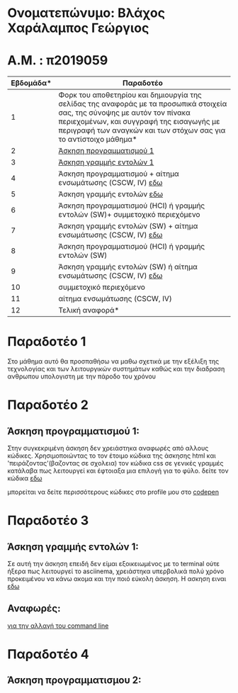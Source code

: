 # Ονοματεπώνυμο: Βλάχος Χαράλαμπος Γεώργιος

# Α.Μ. : π2019059

| Εβδομάδα* | Παραδοτέο |
| --- | --- |
| 1 | Φορκ του αποθετηρίου και δημιουργία της σελίδας της αναφοράς με τα προσωπικά στοιχεία σας, της σύνοψης με αυτόν τον πίνακα περιεχομένων, και συγγραφή της εισαγωγής με περιγραφή των αναγκών και των στόχων σας για το αντίστοιχο μάθημα* |
| 2 | [Άσκηση προγραμματισμού 1](#Παραδοτέο-2)|
| 3 | [Άσκηση γραμμής εντολών 1](#Παραδοτέο-3) | 
| 4 | Άσκηση προγραμματισμού + αίτημα ενσωμάτωσης (CSCW, IV) <a href="https://codepen.io/xar1sgeovlacp2019059/pen/zYBWWYv"> εδω</a></span> |
| 5 | Άσκηση γραμμής εντολών <a href="https://asciinema.org/a/cJBOyNhVPfR0z13XMykgw7BCE">εδω</a></span>|
| 6 | Άσκηση προγραμματισμού (HCI) ή γραμμής εντολών (SW)+ συμμετοχικό περιεχόμενο |
| 7 | Άσκηση γραμμής εντολών (SW) + αίτημα ενσωμάτωσης (CSCW, IV) <a href="https://codepen.io/xar1sgeovlacp2019059/pen/gOMNbgQ"> εδω</a></span>|
| 8 | Άσκηση προγραμματισμού (HCI) ή γραμμής εντολών (SW) |
| 9 | Άσκηση γραμμής εντολών (SW) ή αίτημα ενσωμάτωσης (CSCW, IV) <a href="https://codepen.io/xar1sgeovlacp2019059/pen/yLaOxEV"> εδω</a></span> |
| 10 | συμμετοχικό περιεχόμενο |
| 11 | αίτημα ενσωμάτωσης (CSCW, IV) |
| 12 | Τελική αναφορά* |

  
# Παραδοτέο 1
 Στο μάθημα αυτό θα προσπαθήσω να μαθω σχετικά με την εξέλιξη της τεχνολογίας και των λειτουργικών συστημάτων καθώς και την διαδραση ανθρωπου υπολογιστη με την πάροδο του χρόνου
# Παραδοτέο 2
 ## Άσκηση προγραμματισμού 1:
  Στην συγκεκριμένη άσκηση δεν χρειάστηκα αναφωρές από αλλους κώδικες. Χρησιμοποιώντας το τον έτοιμο κώδικα της άσκησης html και 'πειράζοντας'(βαζοντας σε σχολεια) τον κώδικα css   σε γενικές γραμμές κατάλαβα πως λειτουργεί και έφτοιαξα μια επιλογή για το φύλο.
  δείτε τον κώδικα <a href="https://codepen.io/xar1sgeovlacp2019059/pen/gOMrqeE"> εδω </a>
  
  μπορείται να δείτε περισσότερους κώδικες στο profile μου στο <a href="https://codepen.io/xar1sgeovlacp2019059">codepen</a>
  
# Παραδοτέο 3
 ## Άσκηση γραμμής εντολών 1:
  Σε αυτή την άσκηση επειδή δεν είμαι εξοικειωμένος με το terminal ούτε ήξερα πως λειτουργεί το asciinema, χρειάστηκα υπερβολικά πολύ χρόνο προκειμένου να κάνω ακομα και την  ποιό εύκολη άσκηση.
  Η ασκηση ειναι <a href="https://asciinema.org/a/rNQQuCEj6vPdy8zFP9lQB2KBs"> εδω</a></span>
 ## Αναφωρές:
  <a href="https://phoenixnap.com/kb/change-bash-prompt-linux"> για την αλλαγή του command line</a></span>
  
# Παραδοτέο 4 
## Άσκηση προγραμματισμου 2:
 
  
  
